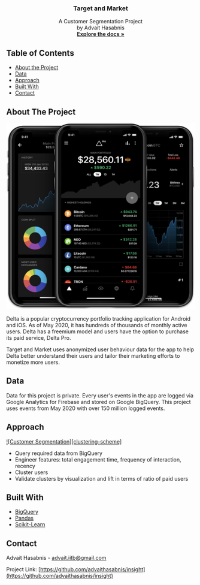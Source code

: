 <p align="center">
  <h3 align="center">Target and Market</h3>

  <p align="center">
    A Customer Segmentation Project
    <br />
    by Advait Hasabnis
    <br />
    <a href="https://github.com/advaithasabnis/"><strong>Explore the docs »</strong></a>
</p>



<!-- TABLE OF CONTENTS -->
## Table of Contents

* [About the Project](#about-the-project)
* [Data](#data)
* [Approach](#approach)
* [Built With](#built-with)
* [Contact](#contact)

<!-- CONTENTS -->
## About The Project

[![Delta][company-screenshot]](https://delta.app)

Delta is a popular cryptocurrency portfolio tracking application for Android and iOS. As of May 2020, it has hundreds of thousands of monthly active users. Delta has a freemium model and users have the option to purchase its paid service, Delta Pro.

Target and Market uses anonymized user behaviour data for the app to help Delta better understand their users and tailor their marketing efforts to monetize more users.

<!-- DATA -->
## Data

Data for this project is private. Every user's events in the app are logged via Google Analytics for Firebase and stored on Google BigQuery. This project uses events from May 2020 with over 150 million logged events. 

## Approach

[![Customer Segmentation][clustering-scheme]](https://github.com/advaithasabnis/insight)

* Query required data from BigQuery
* Engineer features: total engagement time, frequency of interaction, recency
* Cluster users
* Validate clusters by visualization and lift in terms of ratio of paid users

## Built With
* [BigQuery](https://cloud.google.com/bigquery/)
* [Pandas](https://pandas.pydata.org/)
* [Scikit-Learn](https://scikit-learn.org/stable/index.html)

<!-- CONTACT -->
## Contact

Advait Hasabnis - advait.iitb@gmail.com

Project Link: [https://github.com/advaithasabnis/insight](https://github.com/advaithasabnis/insight)

<!-- MARKDOWN LINKS & IMAGES -->
[company-screenshot]: images/delta.png
[company-screenshot]: images/clustering_scheme.png